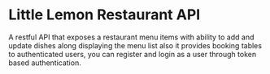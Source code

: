 # Little Lemon Restaurant API
A restful API that exposes a restaurant menu items with ability to add and update dishes along displaying the menu list also it provides booking tables 
to authenticated  users, you can register and login as a user through token based authentication.
